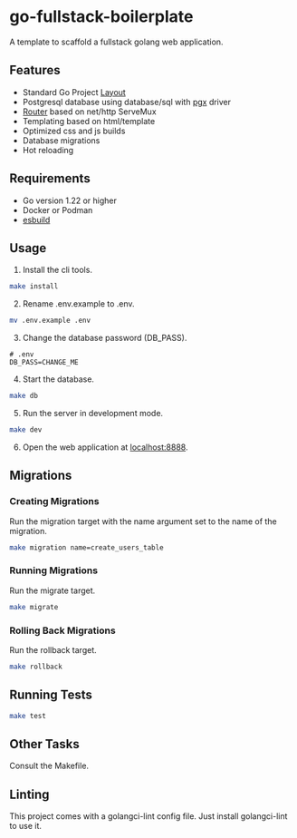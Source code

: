 # go-fullstack-boilerplate

A template to scaffold a fullstack golang web application.

## Features

-   Standard Go Project [Layout](https://github.com/golang-standards/project-layout)
-   Postgresql database using database/sql with [pgx](https://pkg.go.dev/github.com/jackc/pgx/stdlib) driver
-   [Router](https://github.com/ferdiebergado/go-express) based on net/http ServeMux
-   Templating based on html/template
-   Optimized css and js builds
-   Database migrations
-   Hot reloading

## Requirements

-   Go version 1.22 or higher
-   Docker or Podman
-   [esbuild](https://esbuild.github.io/getting-started/)

## Usage

1. Install the cli tools.

```sh
make install
```

2. Rename .env.example to .env.

```sh
mv .env.example .env
```

3. Change the database password (DB_PASS).

```.env
# .env
DB_PASS=CHANGE_ME
```

4. Start the database.

```sh
make db
```

5. Run the server in development mode.

```sh
make dev
```

6. Open the web application at [localhost:8888](http://locahost:8888).

## Migrations

### Creating Migrations

Run the migration target with the name argument set to the name of the migration.

```sh
make migration name=create_users_table
```

### Running Migrations

Run the migrate target.

```sh
make migrate
```

### Rolling Back Migrations

Run the rollback target.

```sh
make rollback
```

## Running Tests

```sh
make test
```

## Other Tasks

Consult the Makefile.

## Linting

This project comes with a golangci-lint config file. Just install golangci-lint to use it.
